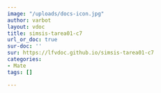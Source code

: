 ```yaml
---
image: "/uploads/docs-icon.jpg"
author: varbot
layout: vdoc
title: simsis-tarea01-c7
url_or_doc: true
sur-doc: ''
sur: https://lfvdoc.github.io/simsis-tarea01-c7
categories:
- Mate
tags: []

---
```

